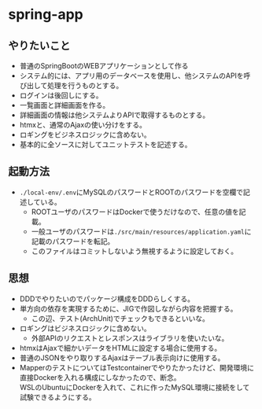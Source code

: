 # spring-app

## やりたいこと

- 普通のSpringBootのWEBアプリケーションとして作る
- システム的には、アプリ用のデータベースを使用し、他システムのAPIを呼び出して処理を行うものとする。
- ログインは後回しにする。
- 一覧画面と詳細画面を作る。
- 詳細画面の情報は他システムよりAPIで取得するものとする。
- htmxと、通常のAjaxの使い分けをする。
- ロギングをビジネスロジックに含めない。
- 基本的に全ソースに対してユニットテストを記述する。

## 起動方法

- `./local-env/.env`にMySQLのパスワードとROOTのパスワードを空欄で記述している。  
  - ROOTユーザのパスワードはDockerで使うだけなので、任意の値を記載。
  - 一般ユーザのパスワードは`./src/main/resources/application.yaml`に記載のパスワードを転記。
  - このファイルはコミットしないよう無視するように設定しておく。

## 思想

- DDDでやりたいのでパッケージ構成をDDDらしくする。
- 単方向の依存を実現するために、JIGで作図しながら内容を把握する。
  - この辺、テスト(ArchUnit)でチェックもできるといいな。
- ロギングはビジネスロジックに含めない。
  - 外部APIのリクエストとレスポンスはライブラリを使いたいな。
- htmxはAjaxで細かいデータをHTMLに設定する場合に使用する。
- 普通のJSONをやり取りするAjaxはテーブル表示向けに使用する。
- MapperのテストについてはTestcontainerでやりたかったけど、開発環境に直接Dockerを入れる構成にしなかったので、断念。  
  WSLのUbuntuにDockerを入れて、これに作ったMySQL環境に接続をして試験できるようにする。